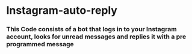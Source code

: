 # Instagram-auto-reply
### This Code consists of a bot that logs in to your Instagram account, looks for unread messages and replies it with a pre programmed message
